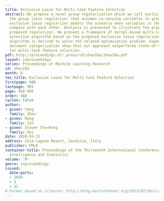 ```yaml
---
title: Exclusive Lasso for Multi-task Feature Selection
abstract: We propose a novel group regularization which we call exclusive lasso. Unlike
  the group lasso regularizer that assumes co-varying variables in groups, the proposed
  exclusive lasso regularizer models the scenario when variables in the same group
  compete with each other. Analysis is presented to illustrate the properties of the
  proposed regularizer. We present a framework of kernel-based multi-task feature
  selection algorithm based on the proposed exclusive lasso regularizer. An efficient
  algorithm is derived to solve the related optimization problem. Experiments with
  document categorization show that our approach outperforms state-of-the-art algorithms
  for multi-task feature selection.
pdf: http://proceedings.mlr.press/v9/zhou10a/zhou10a.pdf
layout: inproceedings
series: Proceedings of Machine Learning Research
id: zhou10a
month: 0
tex_title: Exclusive Lasso for Multi-task Feature Selection
firstpage: 988
lastpage: 995
page: 988-995
order: 988
cycles: false
author:
- given: Yang
  family: Zhou
- given: Rong
  family: Jin
- given: Steven Chu–Hong
  family: Hoi
date: 2010-03-31
address: Chia Laguna Resort, Sardinia, Italy
publisher: PMLR
container-title: Proceedings of the Thirteenth International Conference on Artificial
  Intelligence and Statistics
volume: '9'
genre: inproceedings
issued:
  date-parts:
  - 2010
  - 3
  - 31
# Format based on citeproc: http://blog.martinfenner.org/2013/07/30/citeproc-yaml-for-bibliographies/
---
```

